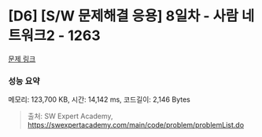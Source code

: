 # [D6] [S/W 문제해결 응용] 8일차 - 사람 네트워크2 - 1263 

[문제 링크](https://swexpertacademy.com/main/code/problem/problemDetail.do?contestProbId=AV18P2B6Iu8CFAZN) 

### 성능 요약

메모리: 123,700 KB, 시간: 14,142 ms, 코드길이: 2,146 Bytes



> 출처: SW Expert Academy, https://swexpertacademy.com/main/code/problem/problemList.do